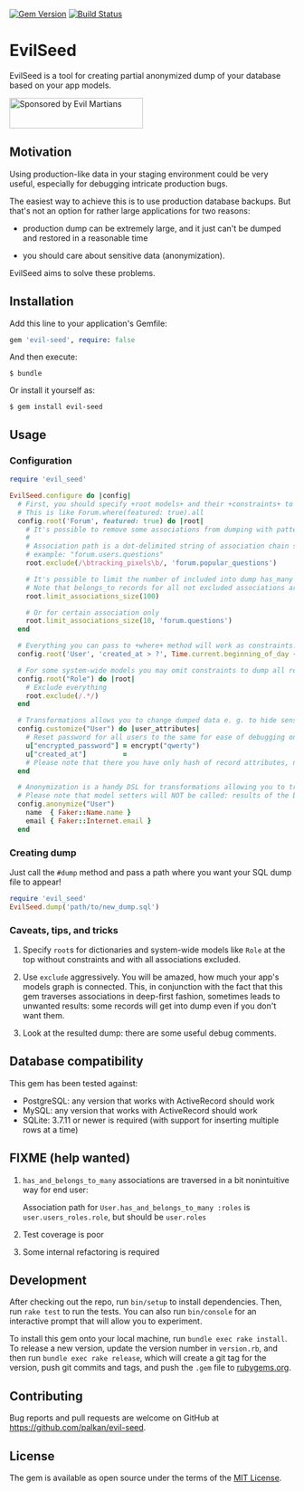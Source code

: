 [![Gem Version](https://badge.fury.io/rb/evil-seed.svg)](https://rubygems.org/gems/evil-seed) [![Build Status](https://travis-ci.org/evilmartians/evil-seed.svg?branch=master)](https://travis-ci.org/evilmartians/evil-seed)

# EvilSeed

EvilSeed is a tool for creating partial anonymized dump of your database based on your app models.

<a href="https://evilmartians.com/">
<img src="https://evilmartians.com/badges/sponsored-by-evil-martians.svg" alt="Sponsored by Evil Martians" width="236" height="54"></a>

## Motivation

Using production-like data in your staging environment could be very useful, especially for debugging intricate production bugs.

The easiest way to achieve this is to use production database backups. But that's not an option for rather large applications for two reasons: 

- production dump can be extremely large, and it just can't be dumped and restored in a reasonable time

- you should care about sensitive data (anonymization).

EvilSeed aims to solve these problems.

## Installation

Add this line to your application's Gemfile:

```ruby
gem 'evil-seed', require: false
```

And then execute:

    $ bundle

Or install it yourself as:

    $ gem install evil-seed

## Usage

### Configuration

```ruby
require 'evil_seed'

EvilSeed.configure do |config|
  # First, you should specify +root models+ and their +constraints+ to limit the number of dumped records:
  # This is like Forum.where(featured: true).all
  config.root('Forum', featured: true) do |root|
    # It's possible to remove some associations from dumping with pattern of association path to exclude
    #
    # Association path is a dot-delimited string of association chain starting from model itself:
    # example: "forum.users.questions"
    root.exclude(/\btracking_pixels\b/, 'forum.popular_questions')

    # It's possible to limit the number of included into dump has_many and has_one records for every association
    # Note that belongs_to records for all not excluded associations are always dumped to keep referential integrity.
    root.limit_associations_size(100)

    # Or for certain association only
    root.limit_associations_size(10, 'forum.questions')
  end

  # Everything you can pass to +where+ method will work as constraints:
  config.root('User', 'created_at > ?', Time.current.beginning_of_day - 1.day)

  # For some system-wide models you may omit constraints to dump all records
  config.root("Role") do |root|
    # Exclude everything
    root.exclude(/.*/)
  end

  # Transformations allows you to change dumped data e. g. to hide sensitive information
  config.customize("User") do |user_attributes|
    # Reset password for all users to the same for ease of debugging on developer's machine
    u["encrypted_password"] = encrypt("qwerty")
    u["created_at"]         =
    # Please note that there you have only hash of record attributes, not the record itself!
  end

  # Anonymization is a handy DSL for transformations allowing you to transform model attributes in declarative fashion
  # Please note that model setters will NOT be called: results of the blocks will be assigned to
  config.anonymize("User")
    name  { Faker::Name.name }
    email { Faker::Internet.email }
  end
```

### Creating dump

Just call the `#dump` method and pass a path where you want your SQL dump file to appear!

```ruby
require 'evil_seed'
EvilSeed.dump('path/to/new_dump.sql')
```

### Caveats, tips, and tricks

 1. Specify `root`s for dictionaries and system-wide models like `Role` at the top without constraints and with all associations excluded.

 2. Use `exclude` aggressively. You will be amazed, how much your app's models graph is connected. This, in conjunction with the fact that this gem traverses associations in deep-first fashion, sometimes leads to unwanted results: some records will get into dump even if you don't want them.

 3. Look at the resulted dump: there are some useful debug comments.

## Database compatibility

This gem has been tested against:

 - PostgreSQL: any version that works with ActiveRecord should work
 - MySQL: any version that works with ActiveRecord should work
 - SQLite: 3.7.11 or newer is required (with support for inserting multiple rows at a time)


## FIXME (help wanted)

 1. `has_and_belongs_to_many` associations are traversed in a bit nonintuitive way for end user:

    Association path for `User.has_and_belongs_to_many :roles` is `user.users_roles.role`, but should be `user.roles`

 2. Test coverage is poor

 3. Some internal refactoring is required


## Development

After checking out the repo, run `bin/setup` to install dependencies. Then, run `rake test` to run the tests. You can also run `bin/console` for an interactive prompt that will allow you to experiment.

To install this gem onto your local machine, run `bundle exec rake install`. To release a new version, update the version number in `version.rb`, and then run `bundle exec rake release`, which will create a git tag for the version, push git commits and tags, and push the `.gem` file to [rubygems.org](https://rubygems.org).


## Contributing

Bug reports and pull requests are welcome on GitHub at https://github.com/palkan/evil-seed.


## License

The gem is available as open source under the terms of the [MIT License](http://opensource.org/licenses/MIT).
